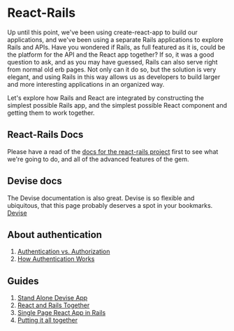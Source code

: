 # React-Rails

Up until this point, we've been using create-react-app to build our applications, and we've been using a separate Rails applications to explore Rails and APIs.  Have you wondered if Rails, as full featured as it is, could be the platform for the API and the React app together?  If so, it was a good question to ask, and as you may have guessed, Rails can also serve right from normal old erb pages.  Not only can it do so, but the solution is very elegant, and using Rails in this way allows us as developers to build larger and more interesting applications in an organized way.

Let's explore how Rails and React are integrated by constructing the simplest possible Rails app, and the simplest possible React component and getting them to work together.

## React-Rails Docs
Please have a read of the [docs for the react-rails project](https://github.com/reactjs/react-rails) first to see what we're going to do, and all of the advanced features of the gem.

## Devise docs
The Devise documentation is also great. Devise is so flexible and ubiquitous, that this page probably deserves a spot in your bookmarks.  [Devise](https://github.com/plataformatec/devise)

## About authentication
1. [Authentication vs. Authorization](./02-authorization-and-authentication/01-authentication-vs-authorization.md)
2. [How Authentication Works](./02-authorization-and-authentication/02-authentication.md)

## Guides

1. [Stand Alone Devise App](./02-authorization-and-authentication/03_devise.md)
2. [React and Rails Together](./01-react-in-rails/02_Hello_World.md)
2. [Single Page React App in Rails](./01-react-in-rails/03_single_page_app.md)
3. [Putting it all together](./03_devise_and_react_together.md)
